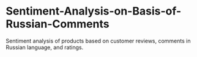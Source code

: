 # Sentiment-Analysis-on-Basis-of-Russian-Comments
Sentiment analysis of products based on customer reviews, comments in Russian language, and ratings.
